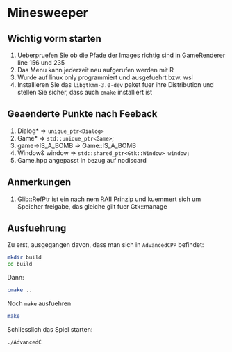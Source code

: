 # Minesweeper

## Wichtig vorm starten

1. Ueberpruefen Sie ob die Pfade der Images richtig sind in GameRenderer line 156 und 235
2. Das Menu kann jederzeit neu aufgerufen werden mit R
3. Wurde auf linux only programmiert und ausgefuehrt bzw. wsl
4. Installieren Sie das `libgtkmm-3.0-dev` paket fuer ihre Distribution und stellen Sie sicher, dass auch `cmake` installiert ist

## Geaenderte Punkte nach Feeback

1. Dialog* => `unique_ptr<Dialog>`
2. Game* => `std::unique_ptr<Game>`;
3. game->IS_A_BOMB => Game::IS_A_BOMB
4. Window& window => `std::shared_ptr<Gtk::Window> window;`
5. Game.hpp angepasst in bezug auf nodiscard

## Anmerkungen

1. Glib::RefPtr ist ein nach nem RAII Prinzip und kuemmert sich um Speicher freigabe, das gleiche gilt fuer  Gtk::manage

## Ausfuehrung

Zu erst, ausgegangen davon, dass man sich in `AdvancedCPP` befindet:

```bash
mkdir build
cd build
```

Dann:

```bash
cmake ..
```

Noch `make` ausfuehren

```bash
make
```

Schliesslich das Spiel starten:

```bash
./AdvancedC
```

